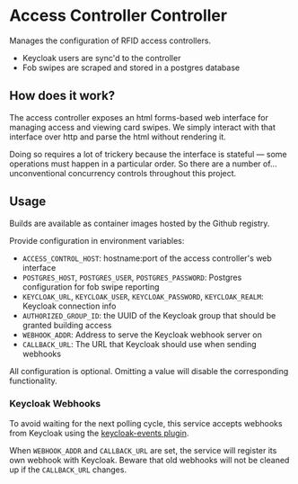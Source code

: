 # Access Controller Controller

Manages the configuration of RFID access controllers.

- Keycloak users are sync'd to the controller
- Fob swipes are scraped and stored in a postgres database


## How does it work?

The access controller exposes an html forms-based web interface for managing access and viewing card swipes. We simply interact with that interface over http and parse the html without rendering it.

Doing so requires a lot of trickery because the interface is stateful — some operations must happen in a particular order. So there are a number of... unconventional concurrency controls throughout this project.


## Usage

Builds are available as container images hosted by the Github registry.

Provide configuration in environment variables:

- `ACCESS_CONTROL_HOST`: hostname:port of the access controller's web interface
- `POSTGRES_HOST`, `POSTGRES_USER`, `POSTGRES_PASSWORD`: Postgres configuration for fob swipe reporting
- `KEYCLOAK_URL`, `KEYCLOAK_USER`, `KEYCLOAK_PASSWORD`, `KEYCLOAK_REALM`: Keycloak connection info
- `AUTHORIZED_GROUP_ID`: the UUID of the Keycloak group that should be granted building access
- `WEBHOOK_ADDR`: Address to serve the Keycloak webhook server on
- `CALLBACK_URL`: The URL that Keycloak should use when sending webhooks

All configuration is optional. Omitting a value will disable the corresponding functionality.


### Keycloak Webhooks

To avoid waiting for the next polling cycle, this service accepts webhooks from Keycloak using the [keycloak-events plugin](https://github.com/p2-inc/keycloak-events).

When `WEBHOOK_ADDR` and `CALLBACK_URL` are set, the service will register its own webhook with Keycloak. Beware that old webhooks will not be cleaned up if the `CALLBACK_URL` changes.
